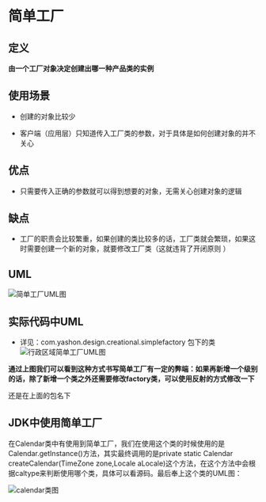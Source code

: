 # 简单工厂

## 定义

**由一个工厂对象决定创建出哪一种产品类的实例**

## 使用场景

* 创建的对象比较少

* 客户端（应用层）只知道传入工厂类的参数，对于具体是如何创建对象的并不关心

## 优点

* 只需要传入正确的参数就可以得到想要的对象，无需关心创建对象的逻辑 

## 缺点

* 工厂的职责会比较繁重，如果创建的类比较多的话，工厂类就会繁琐，如果这时需要创建一个新的对象，就要修改工厂类（这就违背了开闭原则 ）

## UML
![简单工厂UML图](https://ws1.sinaimg.cn/large/7ebba446gy1fykc6mzkgqj218u0me76q.jpg)

## 实际代码中UML

* 详见：com.yashon.design.creational.simplefactory 包下的类
![行政区域简单工厂UML图](https://ws1.sinaimg.cn/large/7ebba446gy1fylhdldvmmj21zo100dkj.jpg)

**通过上图我们可以看到这种方式书写简单工厂有一定的弊端：如果再新增一个级别的话，除了新增一个类之外还需要修改factory类，可以使用反射的方式修改一下**

还是在上面的包名下

## JDK中使用简单工厂

在Calendar类中有使用到简单工厂，我们在使用这个类的时候使用的是Calendar.getInstance()方法，其实最终调用的是private static Calendar createCalendar(TimeZone 
zone,Locale aLocale)这个方法，在这个方法中会根据caltype来判断使用哪个类，具体可以看源码。最后奉上这个类的UML图：

![calendar类图](https://ws1.sinaimg.cn/large/7ebba446ly1fylo31mixhj21am0smgnp.jpg)